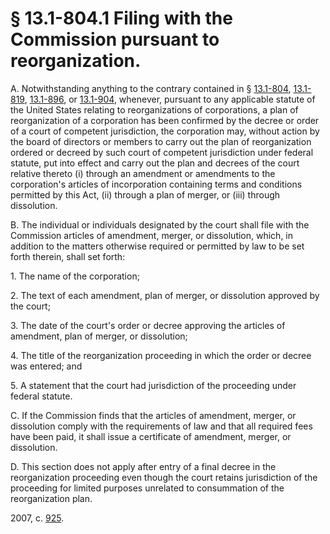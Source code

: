 # § 13.1-804.1 Filing with the Commission pursuant to reorganization.

<p>A. Notwithstanding anything to the contrary contained in § <a href='http://law.lis.virginia.gov/vacode/13.1-804/'>13.1-804</a>, <a href='http://law.lis.virginia.gov/vacode/13.1-819/'>13.1-819</a>, <a href='http://law.lis.virginia.gov/vacode/13.1-896/'>13.1-896</a>, or <a href='http://law.lis.virginia.gov/vacode/13.1-904/'>13.1-904</a>, whenever, pursuant to any applicable statute of the United States relating to reorganizations of corporations, a plan of reorganization of a corporation has been confirmed by the decree or order of a court of competent jurisdiction, the corporation may, without action by the board of directors or members to carry out the plan of reorganization ordered or decreed by such court of competent jurisdiction under federal statute, put into effect and carry out the plan and decrees of the court relative thereto (i) through an amendment or amendments to the corporation's articles of incorporation containing terms and conditions permitted by this Act, (ii) through a plan of merger, or (iii) through dissolution.</p><p>B. The individual or individuals designated by the court shall file with the Commission articles of amendment, merger, or dissolution, which, in addition to the matters otherwise required or permitted by law to be set forth therein, shall set forth:</p><p>1. The name of the corporation;</p><p>2. The text of each amendment, plan of merger, or dissolution approved by the court;</p><p>3. The date of the court's order or decree approving the articles of amendment, plan of merger, or dissolution;</p><p>4. The title of the reorganization proceeding in which the order or decree was entered; and</p><p>5. A statement that the court had jurisdiction of the proceeding under federal statute.</p><p>C. If the Commission finds that the articles of amendment, merger, or dissolution comply with the requirements of law and that all required fees have been paid, it shall issue a certificate of amendment, merger, or dissolution.</p><p>D. This section does not apply after entry of a final decree in the reorganization proceeding even though the court retains jurisdiction of the proceeding for limited purposes unrelated to consummation of the reorganization plan.</p><p>2007, c. <a href='http://lis.virginia.gov/cgi-bin/legp604.exe?071+ful+CHAP0925'>925</a>.</p>